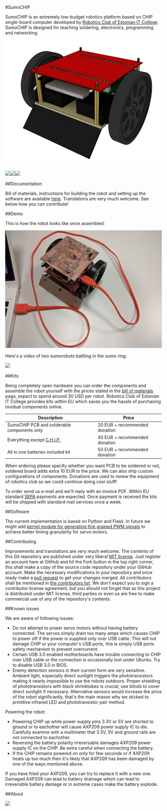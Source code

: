 #SumoCHIP

SumoCHIP is an extremely low-budget robotics platform based on CHIP single-board
computer developed by [Robotics Club of Estonian IT College](http://robot.itcollege.ee).
SumoCHIP is designed for teaching soldering, electronics, programming
and networking.

![Sumo](doc/img/sumo.png)


<img src="https://rawgithub.com/laurivosandi/sumochip/master/doc/img/logo/esf-eng.svg"/><a href="http://hitsa.ee/en"><img src="https://rawgithub.com/laurivosandi/sumochip/master/doc/img/logo/hitsa-eng.svg"/></a><a href="http://www.progetiiger.ee/"><img src="https://rawgithub.com/laurivosandi/sumochip/master/doc/img/logo/progetiiger.svg"/></a>

##Documentation

Bill of materials, instructions for building the robot and setting up the software are available [here](doc/index.md).
Translations are very much welcome.
See below how you can contribute!


##Demo

This is how the robot looks like once assembled:

![SumoCHIP assembled](doc/img/kit/62-connecting-via-usb.jpg)

Here's a video of two sumorobots battling in the sumo ring:

<a href="https://youtu.be/Hw_wJBUtGzg" target="_blank"><img src="http://img.youtube.com/vi/Hw_wJBUtGzg/0.jpg"/></a>


##Kits

Being completely open hardware you can order the components and assemble the
robot yourself with the prices stated in the [bill of materials](doc/bom.md) page,
expect to spend around 30 USD per robot.
Robotics Club of Estonian IT College provides kits within EU which saves
you the hassle of purchasing invidual components online.

| Description                                                    | Price                         |
|----------------------------------------------------------------|-------------------------------|
| SumoCHIP PCB and solderable components only                    | 20 EUR + recommended donation |
| Everything except [C.H.I.P.](http://getchip.com/products/chip) | 40 EUR + recommended donation |
| All in one batteries included kit                              | 50 EUR + recommended donation |

When ordering please specify whether you want PCB to be soldered or not,
soldered board adds extra 10 EUR to the price. We can also ship custom
configurations of components.
Donations are used to renew the equipment of robotics club so we could continue doing cool stuff!

To order send us e-mail and we'll reply with an invoice PDF.
Within EU standard [SEPA](https://en.wikipedia.org/wiki/Single_Euro_Payments_Area)
payments are expected. Once payment is received the kits will be shipped with
standard mail services once a week.

##Software

The current implementation is based on Python and Flask.
In future we might add
[kernel module for generating fine grained PWM signals](https://github.com/tanzilli/soft_pwm)
to achieve better timing granularity for servo motors.

##Contributing

Improvements and translations are very much welcome.
The contents of this Git repository are published under very liberal [MIT license](LICENSE).
Just register an account here at GitHub and hit the Fork button in the top right corner,
this shall make a copy of the source code repository under your GitHub account.
Make the necessary modifications in your repository and once ready
make a [pull request](https://help.github.com/articles/about-pull-requests/)
to get your changes merged. All contributors shall be mentioned in [the contributors list](CONTRIBUTORS.md).
We don't expect you to sign a contributor license agreement,
but you should not forget that as this project is distributed under MIT license,
third parties or even us are free to make commercial use of any of the repository's contents.

##Known issues

We are aware of following issues:

* Do not attempt to power servo motors without having battery connected. The servos simply drain too many amps which causes CHIP to power off if the power is supplied only over USB cable. This will not damage CHIP or your computer's USB ports, this is simply USB ports safety mechanism to prevent overcurrent.
* Certain USB 3.0 enabled motherboards have trouble connecting to CHIP over USB cable or the connection is occasionally lost under Ubuntu. Try to disable USB 3.0 in BIOS.
* Enemy detection sensors in their current form are very sensitive. Ambient light, especially direct sunlight triggers the phototransistors making it nearly impossible to use the robots outdoors. Proper shielding of phototransistors with black shrinktubes is crucial, use blinds to cover direct sunlight if necessary. Alternative sensors would increase the price of the robot significantly, that's the main reason why we sticked to primitive infrared LED and phototransistor pair method.

Powering the robot:

* Powering CHIP up while power supply pins 3.3V or 5V are shorted to ground or to eachother will cause AXP209 power supply IC to die. Carefully examine with a multimeter that 3.3V, 5V and ground rails are not connected to eachother.
* Reversing the battery polarity irreversable damages AXP209 power supply IC on the CHIP. Be extra careful when connecting the battery.
* If the CHIP remains powered on only for few seconds or if AXP209 heats up too much then it's likely that AXP209 has been damaged by one of the ways mentioned above.

If you have fried your AXP209, you can try to replace it with a new one. Damaged AXP209 can lead to battery drainage which can lead to irreversible battery damage or in extreme cases make the battery explode.

##About

<a href="http://robot.itcollege.ee/"><img src="https://rawgithub.com/laurivosandi/sumochip/master/doc/img/logo/robo-eng.svg"/></a>
